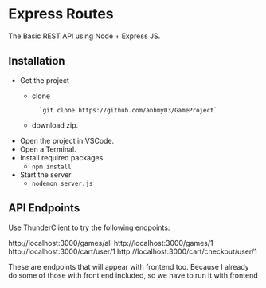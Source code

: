 # Express Routes

The Basic REST API using Node + Express JS.

## Installation
- Get the project
    - clone

            `git clone https://github.com/anhmy03/GameProject`
    - download zip.
- Open the project in VSCode.
- Open a Terminal.
- Install required packages.
    - `npm install`
- Start the server
    - `nodemon server.js`

## API Endpoints
Use ThunderClient to try the following endpoints:

http://localhost:3000/games/all
http://localhost:3000/games/1
http://localhost:3000/cart/user/1
http://localhost:3000/cart/checkout/user/1

These are endpoints that will appear with frontend too. Because I already do some of those with front end included,
so we have to run it with frontend

